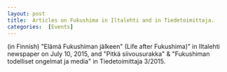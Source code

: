 ```yaml
---
layout: post 
title:  Articles on Fukushima in Iltalehti and in Tiedetoimittaja.
categories:  [Events] 
---
```

(in Finnish) "Elämä Fukushiman jälkeen" (Life after Fukushima)” in Iltalehti newspaper on July 10, 2015, and
"Pitkä siivousurakka" & "Fukushiman todelliset ongelmat ja media" in Tiedetoimittaja 3/2015.
